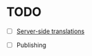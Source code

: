 # TODO

- [ ] [Server-side translations](https://github.com/NucleoidMC/Server-Translations/)

- [ ] Publishing
